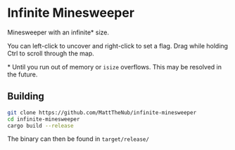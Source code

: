 # Infinite Minesweeper

Minesweeper with an infinite\* size.

You can left-click to uncover and right-click to set a flag. Drag while holding Ctrl to scroll through the map.

\* Until you run out of memory or `isize` overflows. This may be resolved in the future.

## Building

```bash
git clone https://github.com/MattTheNub/infinite-minesweeper
cd infinite-minesweeper
cargo build --release
```

The binary can then be found in `target/release/`
